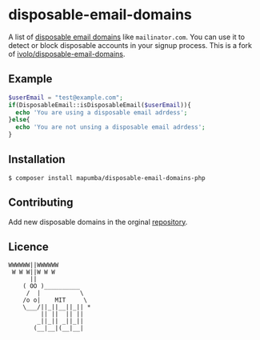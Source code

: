 # disposable-email-domains

  A list of [disposable email domains](http://en.wikipedia.org/wiki/Disposable_email_address) like `mailinator.com`. You can use it to detect or block disposable accounts in your signup process. This is a fork of [ivolo/disposable-email-domains](https://github.com/ivolo/disposable-email-domains/).

## Example

```php
$userEmail = "test@example.com";
if(DisposableEmail::isDisposableEmail($userEmail)){
  echo 'You are using a disposable email adrdess';
}else{
  echo 'You are not unsing a disposable email adrdess';
}
```

## Installation
  
```
$ composer install mapumba/disposable-email-domains-php
```

## Contributing

Add new disposable domains in the orginal [repository](https://github.com/ivolo/disposable-email-domains/).

## Licence

```
WWWWWW||WWWWWW
 W W W||W W W
      ||
    ( OO )__________
     /  |           \
    /o o|    MIT     \
    \___/||_||__||_|| *
         || ||  || ||
        _||_|| _||_||
       (__|__|(__|__|
```